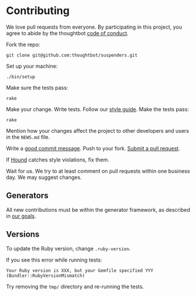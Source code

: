 # Contributing

We love pull requests from everyone. By participating in this project, you
agree to abide by the thoughtbot [code of conduct].

[code of conduct]: https://thoughtbot.com/open-source-code-of-conduct

Fork the repo:

    git clone git@github.com:thoughtbot/suspenders.git

Set up your machine:

    ./bin/setup

Make sure the tests pass:

    rake

Make your change. Write tests. Follow our [style guide][style]. Make the tests
pass:

[style]: https://github.com/thoughtbot/guides/blob/main/ruby/README.md

    rake

Mention how your changes affect the project to other developers and users in
the `NEWS.md` file.

Write a [good commit message][commit].
Push to your fork.
[Submit a pull request][pr].

[commit]: http://tbaggery.com/2008/04/19/a-note-about-git-commit-messages.html
[pr]: https://github.com/thoughtbot/suspenders/compare/

If [Hound] catches style violations, fix them.

[hound]: https://houndci.com

Wait for us. We try to at least comment on pull requests within one business
day. We may suggest changes.

## Generators

All new contributions must be within the generator framework, as described in
[our goals](GOALS.md).

## Versions

To update the Ruby version, change `.ruby-version`.

If you see this error while running tests:

```
Your Ruby version is XXX, but your Gemfile specified YYY (Bundler::RubyVersionMismatch)
```

Try removing the `tmp/` directory and re-running the tests.
